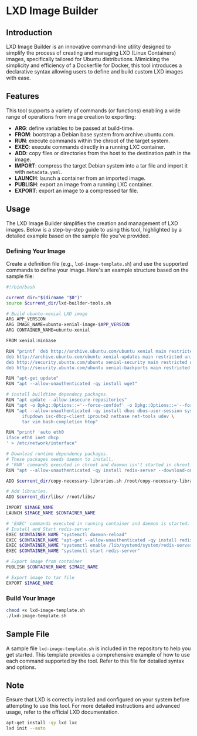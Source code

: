# LXD Image Builder

## Introduction
LXD Image Builder is an innovative command-line utility designed to simplify the process of creating and managing LXD (Linux Containers) images, specifically tailored for Ubuntu distributions. Mimicking the simplicity and efficiency of a Dockerfile for Docker, this tool introduces a declarative syntax allowing users to define and build custom LXD images with ease.

## Features
This tool supports a variety of commands (or functions) enabling a wide range of operations from image creation to exporting:
- **ARG**: define variables to be passed at build-time.
- **FROM**: bootstrap a Debian base system from archive.ubuntu.com.
- **RUN**: execute commands within the chroot of the target system.
- **EXEC**: execute commands directly in a running LXC container.
- **ADD**: copy files or directories from the host to the destination path in the image.
- **IMPORT**: compress the target Debian system into a tar file and import it with `metadata.yaml`.
- **LAUNCH**: launch a container from an imported image.
- **PUBLISH**: export an image from a running LXC container.
- **EXPORT**: export an image to a compressed tar file.


## Usage
The LXD Image Builder simplifies the creation and management of LXD images. Below is a step-by-step guide to using this tool, highlighted by a detailed example based on the sample file you've provided.

### Defining Your Image
Create a definition file (e.g., `lxd-image-template.sh`) and use the supported commands to define your image. Here's an example structure based on the sample file:

```bash
#!/bin/bash

current_dir="$(dirname "$0")"
source $current_dir/lxd-builder-tools.sh

# Build ubuntu-xenial LXD image
ARG APP_VERSION
ARG IMAGE_NAME=ubuntu-xenial-image-$APP_VERSION
ARG CONTAINER_NAME=ubuntu-xenial

FROM xenial:minbase

RUN "printf 'deb http://archive.ubuntu.com/ubuntu xenial main restricted universe multiverse
deb http://archive.ubuntu.com/ubuntu xenial-updates main restricted universe multiverse
deb http://security.ubuntu.com/ubuntu xenial-security main restricted universe multiverse
deb http://security.ubuntu.com/ubuntu xenial-backports main restricted universe multiverse\n' > /etc/apt/sources.list"

RUN "apt-get update"
RUN "apt --allow-unauthenticated -qy install wget"

# install buildtime dependecy packages.
RUN "apt update --allow-insecure-repositories"
RUN "apt -o Dpkg::Options::='--force-confdef' -o Dpkg::Options::='--force-confnew' upgrade --allow-unauthenticated -qy"
RUN "apt --allow-unauthenticated -qy install dbus dbus-user-session systemd libsystemd-dev \
      ifupdown isc-dhcp-client iproute2 netbase net-tools udev \
      tar vim bash-completion htop"

RUN "printf 'auto eth0
iface eth0 inet dhcp
' > /etc/network/interface"

# Download runtime dependency packages.
# These packages needs daemon to install.
# 'RUN' commands executed in chroot and daemon isn't started in chroot.
RUN "apt --allow-unauthenticated -qy install redis-server --download-only"

ADD $current_dir/copy-necessary-libraries.sh /root/copy-necessary-libraries.sh

# Add libraries.
ADD $current_dir/libs/ /root/libs/

IMPORT $IMAGE_NAME
LAUNCH $IMAGE_NAME $CONTAINER_NAME

# 'EXEC' commands executed in running container and daemon is started.
# Install and Start redis-server
EXEC $CONTAINER_NAME "systemctl daemon-reload"
EXEC $CONTAINER_NAME "apt-get --allow-unauthenticated -qy install redis-server"
EXEC $CONTAINER_NAME "systemctl enable /lib/systemd/system/redis-server.service"
EXEC $CONTAINER_NAME "systemctl start redis-server"

# Export image from container
PUBLISH $CONTAINER_NAME $IMAGE_NAME

# Export image to tar file
EXPORT $IMAGE_NAME
```

### Build Your Image

```bash
chmod +x lxd-image-template.sh
./lxd-image-template.sh
```

## Sample File

A sample file `lxd-image-template.sh` is included in the repository to help you get started. This template provides a comprehensive example of how to use each command supported by the tool. Refer to this file for detailed syntax and options.

## Note
Ensure that LXD is correctly installed and configured on your system before attempting to use this tool. For more detailed instructions and advanced usage, refer to the official LXD documentation.

```bash
apt-get install -qy lxd lxc
lxd init --auto